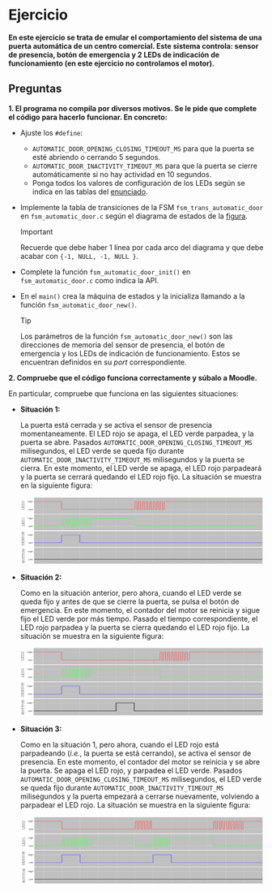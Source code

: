 # Ejercicio

**En este ejercicio se trata de emular el comportamiento del sistema de una puerta automática de un centro comercial. Este sistema controla: sensor de presencia, botón de emergencia y 2 LEDs de indicación de funcionamiento (en este ejercicio no controlamos el motor).**

## Preguntas

**1. El programa no compila por diversos motivos. Se le pide que complete el código para hacerlo funcionar. En concreto:**

* Ajuste los `#define`:
  * `AUTOMATIC_DOOR_OPENING_CLOSING_TIMEOUT_MS` para que la puerta se esté abriendo o cerrando 5 segundos.
  * `AUTOMATIC_DOOR_INACTIVITY_TIMEOUT_MS` para que la puerta se cierre automáticamente si no hay actividad en 10 segundos.
  * Ponga todos los valores de configuración de los LEDs según se indica en las tablas del [enunciado](index.html).
* Implemente la tabla de transiciones de la FSM `fsm_trans_automatic_door` en  `fsm_automatic_door.c` según el diagrama de estados de la [figura](index.html).

    >[!IMPORTANT]
    > Recuerde que debe haber 1 línea por cada arco del diagrama y que debe acabar con `{-1, NULL, -1, NULL }`.

* Complete la función `fsm_automatic_door_init()` en `fsm_automatic_door.c` como indica la API.
* En el `main()` crea la máquina de estados y la inicializa llamando a la función `fsm_automatic_door_new()`.
  
    > [!TIP]
    > Los parámetros de la función `fsm_automatic_door_new()` son las direcciones de memoria del sensor de presencia, el botón de emergencia y los LEDs de indicación de funcionamiento. Estos se encuentran definidos en su *port* correspondiente.

**2. Compruebe que el código funciona correctamente y súbalo a Moodle.**

En particular, compruebe que funciona en las siguientes situaciones:

* **Situación 1:**

    La puerta está cerrada y se activa el sensor de presencia momentaneamente. El LED rojo se apaga, el LED verde parpadea, y la puerta se abre. Pasados `AUTOMATIC_DOOR_OPENING_CLOSING_TIMEOUT_MS` milisegundos, el LED verde se queda fijo durante `AUTOMATIC_DOOR_INACTIVITY_TIMEOUT_MS` milisegundos y la puerta se cierra. En este momento, el LED verde se apaga, el LED rojo parpadeará y la puerta se cerrará quedando el LED rojo fijo. La situación se muestra en la siguiente figura:

    ![Simulación orientativa de la situación 1](simulacion_situacion_1.png)

* **Situación 2:**

    Como en la situación anterior, pero ahora, cuando el LED verde se queda fijo y antes de que se cierre la puerta, se pulsa el botón de emergencia. En este momento, el contador del motor se reinicia y sigue fijo el LED verde por más tiempo. Pasado el tiempo correspondiente, el LED rojo parpadea y la puerta se cierra quedando el LED rojo fijo. La situación se muestra en la siguiente figura:

    ![Simulación orientativa de la situación 2](simulacion_situacion_2.png)
  
* **Situación 3:**

    Como en la situación 1, pero ahora, cuando el LED rojo está parpadeando (*i.e.*, la puerta se está cerrando), se activa el sensor de presencia. En este momento, el contador del motor se reinicia y se abre la puerta. Se apaga el LED rojo, y parpadea el LED verde. Pasados `AUTOMATIC_DOOR_OPENING_CLOSING_TIMEOUT_MS` milisegundos, el LED verde se queda fijo durante `AUTOMATIC_DOOR_INACTIVITY_TIMEOUT_MS` milisegundos y la puerta empezará a cerrarse nuevamente, volviendo a parpadear el LED rojo. La situación se muestra en la siguiente figura:

    ![Simulación orientativa de la situación 3](simulacion_situacion_3.png)
